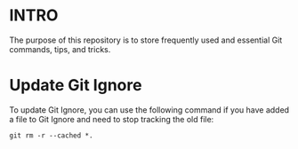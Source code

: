 # INTRO
The purpose of this repository is to store frequently used and essential Git commands, tips, and tricks.

# Update Git Ignore
To update Git Ignore, you can use the following command if you have added a file to Git Ignore and need to stop tracking the old file:
```shell
git rm -r --cached *.
```
